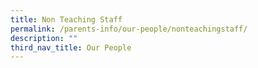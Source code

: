 ```yaml
---
title: Non Teaching Staff
permalink: /parents-info/our-people/nonteachingstaff/
description: ""
third_nav_title: Our People
---
```

